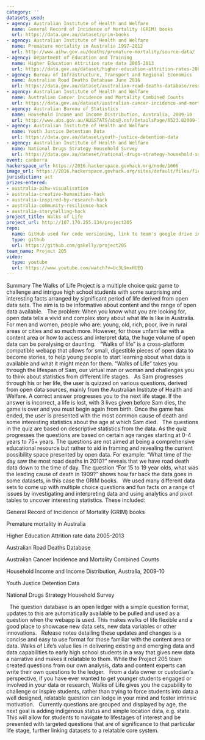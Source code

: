 ```yaml
---
category: ''
datasets_used:
- agency: Australian Institute of Health and Welfare
  name: General Record of Incidence of Mortality (GRIM) books
  url: https://data.gov.au/dataset/grim-books
- agency: Australian Institute of Health and Welfare
  name: Premature mortality in Australia 1997–2012
  url: http://www.aihw.gov.au/deaths/premature-mortality/source-data/
- agency: Department of Education and Training
  name: Higher Education Attrition rate data 2005-2013
  url: https://data.gov.au/dataset/higher-education-attrition-rates-2005-2013/resource/9c1156be-cc9f-42a9-a3bc-41ed46fa97ef
- agency: Bureau of Infrastructure, Transport and Regional Economics
  name: Australian Road Deaths Database June 2016
  url: https://data.gov.au/dataset/australian-road-deaths-database/resource/fd646fdc-7788-4bea-a736-e4aeb0dd09a8
- agency: Australian Institute of Health and Welfare
  name: Australian Cancer Incidence and Mortality Combined Counts
  url: https://data.gov.au/dataset/australian-cancer-incidence-and-mortality/resource/7fbac314-4bf9-4601-b812-0307316ef5a4
- agency: Australian Bureau of Statistics
  name: Household Income and Income Distribution, Australia, 2009-10
  url: http://www.abs.gov.au/AUSSTATS/abs@.nsf/DetailsPage/6523.02009-10?OpenDocument
- agency: Australian Institute of Health and Welfare
  name: Youth Justice Detention Data
  url: https://data.gov.au/dataset/youth-justice-detention-data
- agency: Australian Institute of Health and Welfare
  name: National Drugs Strategy Household Survey
  url: https://data.gov.au/dataset/national-drugs-strategy-household-survey
event: canberra
hackerspace_url: https://2016.hackerspace.govhack.org/node/1666
image_url: https://2016.hackerspace.govhack.org/sites/default/files/field/image/Logo_d.jpg
jurisdiction: act
prizes-entered:
- australia-aihw-visualisation
- australia-creative-humanities-hack
- australia-inspired-by-research-hack
- australia-community-resilience-hack
- australia-storytelling-hack
project_title: Walks of Life
project_url: http://107.170.255.134/project205
repo:
  name: GitHub used for code versioning, link to team's google drive in the Git Readme
  type: github
  url: https://github.com/gakelly/project205
team_name: Project 205
video:
  type: youtube
  url: https://www.youtube.com/watch?v=Uc3L9mxHUEQ
---
```


Summary
The Walks of Life Project is a multiple choice quiz game to challenge and intrigue high school students with some surprising and interesting facts arranged by significant period of life derived from open data sets. The aim is to be informative about content and the range of open data available. 
 
The problem: When you know what you are looking for, open data tells a vivid and complex story about what life is like in Australia. For men and women, people who are: young, old, rich, poor, live in rural areas or cities and so much more. However, for those unfamiliar with a content area or how to access and interpret data, the huge volume of open data can be paralysing or daunting.
 
“Walks of life” is a cross-platform compatible webapp that allows for small, digestible pieces of open data to become stories, to help young people to start learning about what data is available and what it might mean for them. “Walks of Life” takes you through the lifespan of Sam, our virtual man or woman and challenges you to think about statistics from different life stages. 
 
As Sam progresses through his or her life, the user is quizzed on various questions, derived from open data sources, mainly from the Australian Institute of Health and Welfare. A correct answer progresses you to the next life stage. If the answer is incorrect, a life is lost, with 3 lives given before Sam dies, the game is over and you must begin again from birth. Once the game has ended, the user is presented with the most common cause of death and some interesting statistics about the age at which Sam died.
 
The questions in the quiz are based on descriptive statistics from the data. As the quiz progresses the questions are based on certain age ranges starting at 0-4 years to 75+ years. The questions are not aimed at being a comprehensive educational resource but rather to aid in framing and revealing the current possibility space presented by open data. For example: “What time of the day saw the most road deaths in 2010?” reveals that we have road death data down to the time of day. The question “For 15 to 19 year olds, what was the leading cause of death in 1909?” shows how far back the data goes in some datasets, in this case the GRIM books.
 
We used many different data sets to come up with multiple choice questions and fun facts on a range of issues by investigating and interpreting data and using analytics and pivot tables to uncover interesting statistics. These included:
 

General Record of Incidence of Mortality (GRIM) books


Premature mortality in Australia


Higher Education Attrition rate data 2005-2013


Australian Road Deaths Database 


Australian Cancer Incidence and Mortality Combined Counts


Household Income and Income Distribution, Australia, 2009-10


Youth Justice Detention Data


National Drugs Strategy Household Survey

 
The question database is an open ledger with a simple question format, updates to this are automatically available to be pulled and used as a question when the webapp is used. This makes walks of life flexible and a good place to showcase new data sets, new data variables or other innovations.
 
Release notes detailing these updates and changes is a concise and easy to use format for those familiar with the content area or data. Walks of Life’s value lies in delivering existing and emerging data and data capabilities to early high school students in a way that gives new data a narrative and makes it relatable to them. While the Project 205 team created questions from our own analysis, data and content experts can write their own questions to the ledger.
 
From a data owner or custodian's perspective, if you have ever wanted to get younger students engaged or involved in your data or research, Walks of Life gives you the capability to challenge or inspire students, rather than trying to force students into data a well designed, relatable question can lodge in your mind and foster intrinsic motivation. 
 
Currently questions are grouped and displayed by age, the next goal is adding indigenous status and simple location data, e.g. state. This will allow for students to navigate to lifestages of interest and be presented with targeted questions that are of significance to that particular life stage, further linking datasets to a relatable core system.